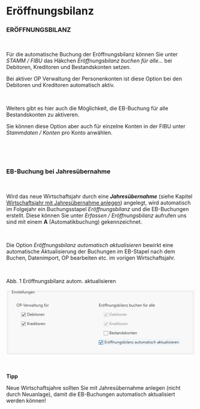 # Eröffnungsbilanz

### ERÖFFNUNGSBILANZ

&nbsp;

Für die automatische Buchung der Eröffnungsbilanz können Sie unter *STAMM / FIBU* das Häkchen *Eröffnungsbilanz buchen für alle...* bei Debitoren, Kreditoren und Bestandskonten setzen.

Bei aktiver OP Verwaltung der Personenkonten ist diese Option bei den Debitoren und Kreditoren automatisch aktiv.

&nbsp;

Weiters gibt es hier auch die Möglichkeit, die EB-Buchung für alle Bestandskonten zu aktiveren.&nbsp;

Sie können diese Option aber auch für einzelne Konten in der FIBU unter *Stammdaten / Konten* pro Konto anwählen.

&nbsp;

&nbsp;

### EB-Buchung bei Jahresübernahme

&nbsp;

Wird das neue Wirtschaftsjahr durch eine ***Jahresübernahme*** (siehe Kapitel [Wirtschaftsjahr mit Jahresübernahme anlegen](<NeuesWirtschaftsjahranlegen.md#Wirtschaftsjahr\_mit\_Jahresübernahme\_anlegen>)) angelegt, wird automatisch im Folgejahr ein Buchungsstapel *Eröffnungsbilanz* und die EB-Buchungen erstellt. Diese können Sie unter *Erfassen / Eröffnungsbilanz* aufrufen uns sind mit einem **A** (Automatikbuchung) gekennzeichnet.

&nbsp;

Die Option *Eröffnungsbilanz automatisch aktualisieren* bewirkt eine automatische Aktualisierung der Buchungen im EB-Stapel nach dem Buchen, Datenimport, OP bearbeiten etc. im vorigen Wirtschaftsjahr.

&nbsp;

Abb. 1 Eröffnungsbilanz autom. aktualisieren

![Image](<../lib/NeuesElement41.png>)

&nbsp;

**Tipp**

Neue Wirtschaftsjahre sollten Sie mit Jahresübernahme anlegen (nicht durch Neuanlage), damit die EB-Buchungen automatisch aktualisiert werden können\!

